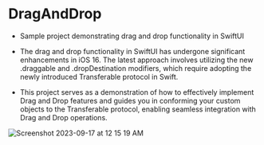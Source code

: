 # DragAndDrop
- Sample project demonstrating drag and drop functionality in SwiftUI 

- The drag and drop functionality in SwiftUI has undergone significant enhancements in iOS 16. The latest approach involves utilizing the new .draggable and .dropDestination modifiers, which require adopting the newly introduced Transferable protocol in Swift. 

- This project serves as a demonstration of how to effectively implement Drag and Drop features and guides you in conforming your custom objects to the Transferable protocol, enabling seamless integration with Drag and Drop operations.


![Screenshot 2023-09-17 at 12 15 19 AM](https://github.com/patelrohan/DragAndDrop/assets/1224661/3e00205e-9257-4d5d-9799-3bce2b553362)
